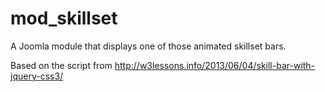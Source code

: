 mod_skillset
============

A Joomla module that displays one of those animated skillset bars.

Based on the script from http://w3lessons.info/2013/06/04/skill-bar-with-jquery-css3/

[id]: http://d13yacurqjgara.cloudfront.net/users/7834/screenshots/1488379/skillset_module_1x.png  "Optional title attribute"
